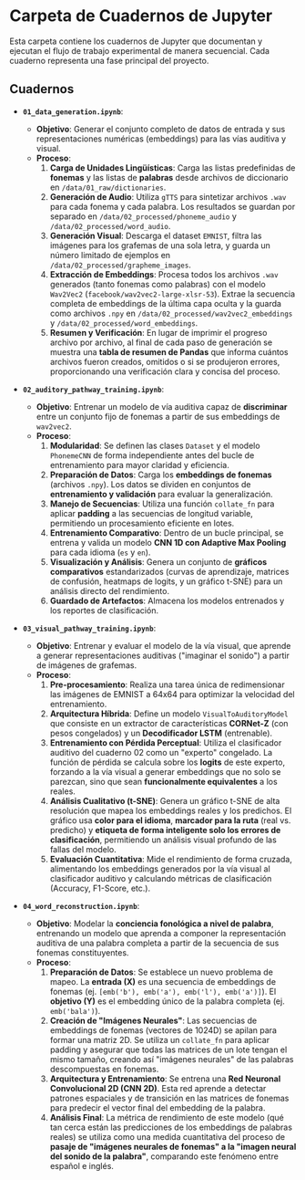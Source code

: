 # Carpeta de Cuadernos de Jupyter

Esta carpeta contiene los cuadernos de Jupyter que documentan y ejecutan el flujo de trabajo experimental de manera secuencial. Cada cuaderno representa una fase principal del proyecto.

## Cuadernos

- **`01_data_generation.ipynb`**:

  - **Objetivo**: Generar el conjunto completo de datos de entrada y sus representaciones numéricas (embeddings) para las vías auditiva y visual.
  - **Proceso**:
    1.  **Carga de Unidades Lingüísticas**: Carga las listas predefinidas de **fonemas** y las listas de **palabras** desde archivos de diccionario en `/data/01_raw/dictionaries`.
    2.  **Generación de Audio**: Utiliza `gTTS` para sintetizar archivos `.wav` para cada fonema y cada palabra. Los resultados se guardan por separado en `/data/02_processed/phoneme_audio` y `/data/02_processed/word_audio`.
    3.  **Generación Visual**: Descarga el dataset `EMNIST`, filtra las imágenes para los grafemas de una sola letra, y guarda un número limitado de ejemplos en `/data/02_processed/grapheme_images`.
    4.  **Extracción de Embeddings**: Procesa todos los archivos `.wav` generados (tanto fonemas como palabras) con el modelo `Wav2Vec2` (`facebook/wav2vec2-large-xlsr-53`). Extrae la secuencia completa de embeddings de la última capa oculta y la guarda como archivos `.npy` en `/data/02_processed/wav2vec2_embeddings` y `/data/02_processed/word_embeddings`.
    5.  **Resumen y Verificación**: En lugar de imprimir el progreso archivo por archivo, al final de cada paso de generación se muestra una **tabla de resumen de Pandas** que informa cuántos archivos fueron creados, omitidos o si se produjeron errores, proporcionando una verificación clara y concisa del proceso.

- **`02_auditory_pathway_training.ipynb`**:

  - **Objetivo**: Entrenar un modelo de vía auditiva capaz de **discriminar** entre un conjunto fijo de fonemas a partir de sus embeddings de `wav2vec2`.
  - **Proceso**:
    1.  **Modularidad**: Se definen las clases `Dataset` y el modelo `PhonemeCNN` de forma independiente antes del bucle de entrenamiento para mayor claridad y eficiencia.
    2.  **Preparación de Datos**: Carga los **embeddings de fonemas** (archivos `.npy`). Los datos se dividen en conjuntos de **entrenamiento y validación** para evaluar la generalización.
    3.  **Manejo de Secuencias**: Utiliza una función `collate_fn` para aplicar **padding** a las secuencias de longitud variable, permitiendo un procesamiento eficiente en lotes.
    4.  **Entrenamiento Comparativo**: Dentro de un bucle principal, se entrena y valida un modelo **CNN 1D con Adaptive Max Pooling** para cada idioma (`es` y `en`).
    5.  **Visualización y Análisis**: Genera un conjunto de **gráficos comparativos** estandarizados (curvas de aprendizaje, matrices de confusión, heatmaps de logits, y un gráfico t-SNE) para un análisis directo del rendimiento.
    6.  **Guardado de Artefactos**: Almacena los modelos entrenados y los reportes de clasificación.

- **`03_visual_pathway_training.ipynb`**:

  - **Objetivo**: Entrenar y evaluar el modelo de la vía visual, que aprende a generar representaciones auditivas ("imaginar el sonido") a partir de imágenes de grafemas.
  - **Proceso**:
    1.  **Pre-procesamiento**: Realiza una tarea única de redimensionar las imágenes de EMNIST a 64x64 para optimizar la velocidad del entrenamiento.
    2.  **Arquitectura Híbrida**: Define un modelo `VisualToAuditoryModel` que consiste en un extractor de características **CORNet-Z** (con pesos congelados) y un **Decodificador LSTM** (entrenable).
    3.  **Entrenamiento con Pérdida Perceptual**: Utiliza el clasificador auditivo del cuaderno 02 como un "experto" congelado. La función de pérdida se calcula sobre los **logits** de este experto, forzando a la vía visual a generar embeddings que no solo se parezcan, sino que sean **funcionalmente equivalentes** a los reales.
    4.  **Análisis Cualitativo (t-SNE)**: Genera un gráfico t-SNE de alta resolución que mapea los embeddings reales y los predichos. El gráfico usa **color para el idioma**, **marcador para la ruta** (real vs. predicho) y **etiqueta de forma inteligente solo los errores de clasificación**, permitiendo un análisis visual profundo de las fallas del modelo.
    5.  **Evaluación Cuantitativa**: Mide el rendimiento de forma cruzada, alimentando los embeddings generados por la vía visual al clasificador auditivo y calculando métricas de clasificación (Accuracy, F1-Score, etc.).

- **`04_word_reconstruction.ipynb`**:
  - **Objetivo**: Modelar la **conciencia fonológica a nivel de palabra**, entrenando un modelo que aprenda a componer la representación auditiva de una palabra completa a partir de la secuencia de sus fonemas constituyentes.
  - **Proceso**:
    1.  **Preparación de Datos**: Se establece un nuevo problema de mapeo. La **entrada (X)** es una secuencia de embeddings de fonemas (ej. `[emb('b'), emb('a'), emb('l'), emb('a')]`). El **objetivo (Y)** es el embedding único de la palabra completa (ej. `emb('bala')`).
    2.  **Creación de "Imágenes Neurales"**: Las secuencias de embeddings de fonemas (vectores de 1024D) se apilan para formar una matriz 2D. Se utiliza un `collate_fn` para aplicar padding y asegurar que todas las matrices de un lote tengan el mismo tamaño, creando así "imágenes neurales" de las palabras descompuestas en fonemas.
    3.  **Arquitectura y Entrenamiento**: Se entrena una **Red Neuronal Convolucional 2D (CNN 2D)**. Esta red aprende a detectar patrones espaciales y de transición en las matrices de fonemas para predecir el vector final del embedding de la palabra.
    4.  **Análisis Final**: La métrica de rendimiento de este modelo (qué tan cerca están las predicciones de los embeddings de palabras reales) se utiliza como una medida cuantitativa del proceso de **pasaje de "imágenes neurales de fonemas" a la "imagen neural del sonido de la palabra"**, comparando este fenómeno entre español e inglés.
